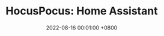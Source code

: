 ---
title:          "HocusPocus: Home Assistant"
date:           2022-08-16 00:01:00 +0800
# selected:       true
competition:            "BUET CSE Fest Hackathon 2022 (API and Cloud Services Category)"
position:        "Won 1st Runners Up prize in"
# course:       'Therap JavaFest 2021'
pub_date:       "August 2022"

# supervisor:
# - Dr. Rifat Shahriyar (Professor, BUET)

about: >-
  Built a smart Home Assistant Software which can communicate with the user and execute tasks accordingly.This project is built using Nodejs and numerous APIs and cloud services.
cover:          /assets/images/covers/hackathon.jpg

technologies:
  - Microsoft Azure
  - Google API
  - Spotify API
  - Javascript
links:
- https://github.com/iftekharzeeon/HocusPocusHomeAssistant
---